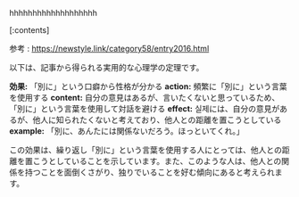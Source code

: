 

hhhhhhhhhhhhhhhhhhh
    
[:contents]

参考 : https://newstyle.link/category58/entry2016.html

以下は、記事から得られる実用的な心理学の定理です。

**効果:** 「別に」という口癖から性格が分かる
**action:** 頻繁に「別に」という言葉を使用する
**content:** 自分の意見はあるが、言いたくないと思っているため、「別に」という言葉を使用して対話を避ける
**effect:** 실제には、自分の意見があるが、他人に知られたくないと考えており、他人との距離を置こうとしている
**example:** 「別に、あんたには関係ないだろう。ほっといてくれ。」

この効果は、繰り返し「別に」という言葉を使用する人にとっては、他人との距離を置こうとしていることを示しています。また、このような人は、他人との関係を持つことを面倒くさがり、独りでいることを好む傾向にあると考えられます。

    